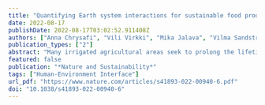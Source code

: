 ```yaml
---
title: "Quantifying Earth system interactions for sustainable food production via expert elicitation"
date: 2022-08-17
publishDate: 2022-08-17T03:02:52.911408Z
authors: ["Anna Chrysafi", "Vili Virkki", "Mika Jalava", "Vilma Sandström", "Johannes Piipponen", "Miina Porkka", "Steven J. Lade", "Kelsey La Mere", "Lan Wang-Erlandsson", "Laura Scherer", "Lauren S. Andersen", "Elena Bennett", "Kate A.Brauman", "Gregory S. Cooper", "Adriana De Palma", "Petra Döll", "Andrea S. Downing", "Timothy C. DuBois", "Ingo Fetzer", "Elizabeth A. Fulton", "Dieter Gerten", "Hadi Jaafar", "Jonas Jägermeyr", "Fernando Jaramillo", "Martin Jung", "Helena Kahiluoto", "Luis Lassaletta", "Anson W. Mackay", "Daniel Mason-D’Croz", "Mesfin M. Mekonnen", "Kirsty L. Nash", "Amandine V. Pastor", "Navin Ramankutty", "Brad Ridoutt", "Stefan Siebert", "Benno I.Simmons", "Arie Staal", "Zhongxiao Sun", "Arne Tobian", "Arkaitz Usubiaga-Liaño", "Ruud J. van der Ent", "Arnout van Soesbergen", "Peter H. Verburg", "Yoshihide Wada", "Samuel C. Zipper", "Matti Kummu"]
publication_types: ["2"]
abstract: "Many irrigated agricultural areas seek to prolong the lifetime of their groundwater resources by reducing pumping. However, it is unclear how lagged responses, such as reduced groundwater recharge caused by more efficient irrigation, may impact the long-term effectiveness of conservation initiatives. Here, we use a variably saturated, simplified surrogate groundwater model to: (a) analyze aquifer responses to pumping reductions, (b) quantify time lags between reductions and groundwater level responses, and (c) identify the physical controls on lagged responses. We explore a range of plausible model parameters for an area of the High Plains aquifer (USA) where stakeholder-driven conservation has slowed groundwater depletion. We identify two types of lagged responses that reduce the long-term effectiveness of groundwater conservation, recharge-dominated and lateral-flow-dominated, with vertical hydraulic conductivity (KZ) the major controlling variable. When high KZ allows percolation to reach the aquifer, more efficient irrigation reduces groundwater recharge. By contrast, when low KZ impedes vertical flow, short term changes in recharge are negligible, but pumping reductions alter the lateral flow between the groundwater conservation area and the surrounding regions (lateral-flow-dominated response). For the modeled area, we found that a pumping reduction of 30% resulted in median usable lifetime extensions of 20 or 25 years, depending on the dominant lagged response mechanism (recharge- vs. lateral-flow-dominated). These estimates are far shorter than estimates that do not account for lagged responses. Results indicate that conservation-based pumping reductions can extend aquifer lifetimes, but lagged responses can create a sizable difference between the initially perceived and actual long-term effectiveness."
featured: false
publication: "*Nature and Sustainability*"
tags: ["Human-Environment Interface"]
url_pdf: "https://www.nature.com/articles/s41893-022-00940-6.pdf"
doi: "10.1038/s41893-022-00940-6"
---
```


